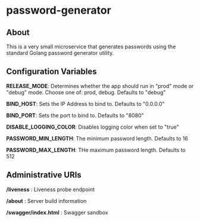 # password-generator

##  About
This is a very small microservice that generates passwords using the standard Golang password generator utility.

## Configuration Variables
**RELEASE_MODE**: 
Determines whether the app should run in "prod" mode or "debug" mode.  Choose one of: prod, debug.  Defaults to "debug"

**BIND_HOST**: 
Sets the IP Address to bind to.  Defaults to "0.0.0.0"

**BIND_PORT**: 
Sets the port to bind to.  Defaults to "8080"

**DISABLE_LOGGING_COLOR**:
Disables logging color when set to "true"

**PASSWORD_MIN_LENGTH**: The minimum password length.  Defaults to 16

**PASSWORD_MAX_LENGTH**: THe maximum password length.  Defaults to 512
    
## Administrative URIs

**/liveness** : Liveness probe endpoint

**/about** : Server build information

**/swagger/index.html** : Swagger sandbox